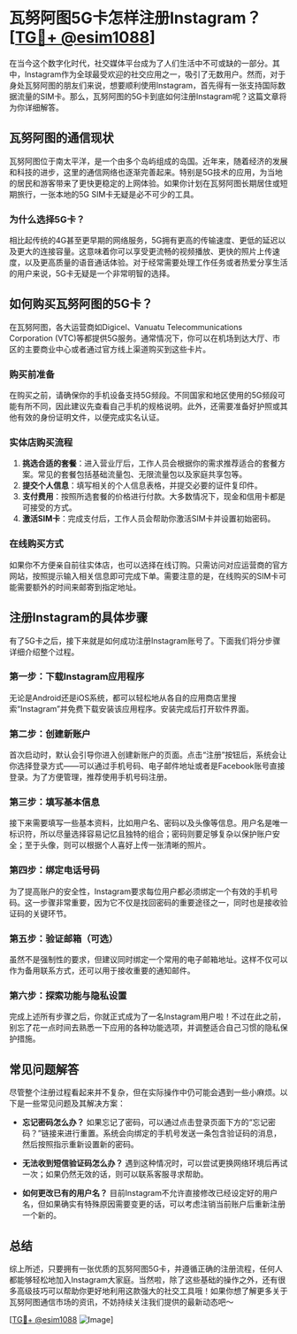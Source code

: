 # 瓦努阿图5G卡怎样注册Instagram？[[TG💪+ @esim1088](https://t.me/s/esim1088)]

在当今这个数字化时代，社交媒体平台成为了人们生活中不可或缺的一部分。其中，Instagram作为全球最受欢迎的社交应用之一，吸引了无数用户。然而，对于身处瓦努阿图的朋友们来说，想要顺利使用Instagram，首先得有一张支持国际数据流量的SIM卡。那么，瓦努阿图的5G卡到底如何注册Instagram呢？这篇文章将为你详细解答。

## 瓦努阿图的通信现状

瓦努阿图位于南太平洋，是一个由多个岛屿组成的岛国。近年来，随着经济的发展和科技的进步，这里的通信网络也逐渐完善起来。特别是5G技术的应用，为当地的居民和游客带来了更快更稳定的上网体验。如果你计划在瓦努阿图长期居住或短期旅行，一张本地的5G SIM卡无疑是必不可少的工具。

### 为什么选择5G卡？

相比起传统的4G甚至更早期的网络服务，5G拥有更高的传输速度、更低的延迟以及更大的连接容量。这意味着你可以享受更流畅的视频播放、更快的照片上传速度，以及更高质量的语音通话体验。对于经常需要处理工作任务或者热爱分享生活的用户来说，5G卡无疑是一个非常明智的选择。

## 如何购买瓦努阿图的5G卡？

在瓦努阿图，各大运营商如Digicel、Vanuatu Telecommunications Corporation (VTC)等都提供5G服务。通常情况下，你可以在机场到达大厅、市区的主要商业中心或者通过官方线上渠道购买到这些卡片。

### 购买前准备

在购买之前，请确保你的手机设备支持5G频段。不同国家和地区使用的5G频段可能有所不同，因此建议先查看自己手机的规格说明。此外，还需要准备好护照或其他有效的身份证明文件，以便完成实名认证。

### 实体店购买流程

1. **挑选合适的套餐**：进入营业厅后，工作人员会根据你的需求推荐适合的套餐方案。常见的套餐包括基础流量包、无限流量包以及家庭共享包等。
2. **提交个人信息**：填写相关的个人信息表格，并提交必要的证件复印件。
3. **支付费用**：按照所选套餐的价格进行付款。大多数情况下，现金和信用卡都是可接受的方式。
4. **激活SIM卡**：完成支付后，工作人员会帮助你激活SIM卡并设置初始密码。

### 在线购买方式

如果你不方便亲自前往实体店，也可以选择在线订购。只需访问对应运营商的官方网站，按照提示输入相关信息即可完成下单。需要注意的是，在线购买的SIM卡可能需要额外的时间来邮寄到指定地址。

## 注册Instagram的具体步骤

有了5G卡之后，接下来就是如何成功注册Instagram账号了。下面我们将分步骤详细介绍整个过程。

### 第一步：下载Instagram应用程序

无论是Android还是iOS系统，都可以轻松地从各自的应用商店里搜索“Instagram”并免费下载安装该应用程序。安装完成后打开软件界面。

### 第二步：创建新账户

首次启动时，默认会引导你进入创建新账户的页面。点击“注册”按钮后，系统会让你选择登录方式——可以通过手机号码、电子邮件地址或者是Facebook账号直接登录。为了方便管理，推荐使用手机号码注册。

### 第三步：填写基本信息

接下来需要填写一些基本资料，比如用户名、密码以及头像等信息。用户名是唯一标识符，所以尽量选择容易记忆且独特的组合；密码则要足够复杂以保护账户安全；至于头像，则可以根据个人喜好上传一张清晰的照片。

### 第四步：绑定电话号码

为了提高账户的安全性，Instagram要求每位用户都必须绑定一个有效的手机号码。这一步骤非常重要，因为它不仅是找回密码的重要途径之一，同时也是接收验证码的关键环节。

### 第五步：验证邮箱（可选）

虽然不是强制性的要求，但建议同时绑定一个常用的电子邮箱地址。这样不仅可以作为备用联系方式，还可以用于接收重要的通知邮件。

### 第六步：探索功能与隐私设置

完成上述所有步骤之后，你就正式成为了一名Instagram用户啦！不过在此之前，别忘了花一点时间去熟悉一下应用的各种功能选项，并调整适合自己习惯的隐私保护措施。

## 常见问题解答

尽管整个注册过程看起来并不复杂，但在实际操作中仍可能会遇到一些小麻烦。以下是一些常见问题及其解决方案：

- **忘记密码怎么办？**
  如果忘记了密码，可以通过点击登录页面下方的“忘记密码？”链接来进行重置。系统会向绑定的手机号发送一条包含验证码的消息，然后按照指示重新设置新的密码。

- **无法收到短信验证码怎么办？**
  遇到这种情况时，可以尝试更换网络环境后再试一次；如果仍然无效的话，则可以联系客服寻求帮助。

- **如何更改已有的用户名？**
  目前Instagram不允许直接修改已经设定好的用户名，但如果确实有特殊原因需要变更的话，可以考虑注销当前账户后重新注册一个新的。

## 总结

综上所述，只要拥有一张优质的瓦努阿图5G卡，并遵循正确的注册流程，任何人都能够轻松地加入Instagram大家庭。当然啦，除了这些基础的操作之外，还有很多高级技巧可以帮助你更好地利用这款强大的社交工具哦！如果你想了解更多关于瓦努阿图通信市场的资讯，不妨持续关注我们提供的最新动态吧～

[[TG💪+ @esim1088](https://t.me/s/esim1088) ![Image](https://i.postimg.cc/4NQfJmqS/Snipaste-2025-05-13-00-14-12.png)]